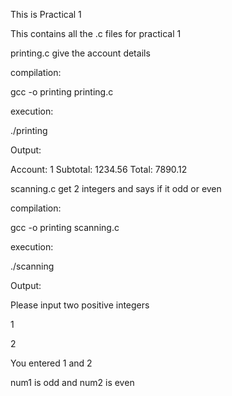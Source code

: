This is Practical 1


This contains all the .c files for practical 1


printing.c give the account details

compilation:

gcc -o printing printing.c

execution:

./printing

Output:

Account: 1 Subtotal: 1234.56 Total: 7890.12




scanning.c get 2 integers and says if it odd or even 

compilation:

gcc -o printing scanning.c

execution:

./scanning

Output:

Please input two positive integers

1

2

 You entered 1 and 2

 num1 is odd and num2 is even

